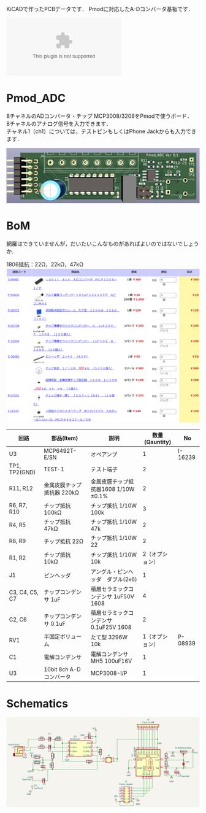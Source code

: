 KiCADで作ったPCBデータです．
Pmodに対応したA-Dコンバータ基板です．  

![Gerber data](kikit/Pmod_ADC.zip)

# Pmod_ADC
8チャネルのADコンバータ・チップ MCP3008/3208をPmodで使うボード．  
8チャネルのアナログ信号を入力できます．  
チャネル1（ch1）については，テストピンもしくはPhone Jackからも入力できます．  

![](adc.png)

# BoM
網羅はできていませんが，だいたいこんなものがあればよいのではないでしょうか．  


1806抵抗：22Ω，22kΩ，47kΩ  
![](bom.png)


回路 | 部品(Item) | 説明 | 数量(Qauntity) | No
---|---|---|---|---
U3  | MCP6492T-E/SN | オペアンプ | 1 | I-16239
TP1, TP2(GND) | TEST-1 | テスト端子 | 2 | 
R11, R12 | 金属皮膜チップ抵抗器 220kΩ | 金属皮膜チップ抵抗器1608 1/10W ±0.1% | 2 | 
R6, R7, R10 | チップ抵抗 100kΩ | チップ抵抗 1/10W 100k | 3 | 
R4, R5 | チップ抵抗 47kΩ | チップ抵抗 1/10W 47k | 2 | 
R8, R9 | チップ抵抗 22Ω | チップ抵抗 1/10W 22 | 2 | 
R1, R2 | チップ抵抗 10kΩ | チップ抵抗 1/10W 10k | 2（オプション） | 
J1 | ピンヘッダ | アングル・ピンヘッダ　ダブル(2x6) | 1 | 
C3, C4, C5, C7 | チップコンデンサ 1uF | 積層セラミックコンデンサ 1uF50V 1608 | 4 | 
C2, C6 | チップコンデンサ 0.1uF | 積層セラミックコンデンサ 0.1uF25V 1608 | 2 | 
RV1 | 半固定ボリューム | たて型 3296W 10k | 1（オプション）| P-08939
C1 | 電解コンデンサ | 電解コンデンサMH5 100uF16V | 1 | 
U3 | 10bit 8ch A-Dコンバータ | MCP3008-I/P  | 1 | 


# Schematics
![](adc_schematics.png)
